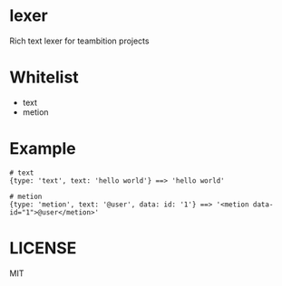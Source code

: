 lexer
===

Rich text lexer for teambition projects

# Whitelist

- text
- metion

# Example

```
# text
{type: 'text', text: 'hello world'} ==> 'hello world'

# metion
{type: 'metion', text: '@user', data: id: '1'} ==> '<metion data-id="1">@user</metion>'
```

# LICENSE

MIT
